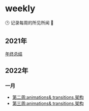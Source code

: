 # weekly
🕒 记录每周的所见所闻 🥊
## 2021年
[年终总结](./2021/年终总结.md)
## 2022年
### 一月
-  [第二周:animations& transitions,架构](./2022/第二周.md)
-  [第三周:animations& transitions,架构](./2022/第三周.md)